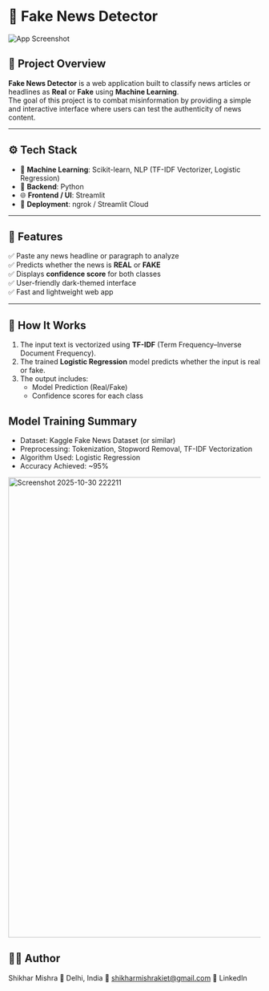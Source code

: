 # 📰 Fake News Detector

![App Screenshot](./5b58baae-90fe-41ac-9f24-4a7f168194a7.png)

## 📖 Project Overview

**Fake News Detector** is a web application built to classify news articles or headlines as **Real** or **Fake** using **Machine Learning**.  
The goal of this project is to combat misinformation by providing a simple and interactive interface where users can test the authenticity of news content.

---

## ⚙️ Tech Stack

- 🧠 **Machine Learning**: Scikit-learn, NLP (TF-IDF Vectorizer, Logistic Regression)
- 🐍 **Backend**: Python
- 🌐 **Frontend / UI**: Streamlit
- 🚀 **Deployment**: ngrok / Streamlit Cloud

---

## 🧩 Features

✅ Paste any news headline or paragraph to analyze  
✅ Predicts whether the news is **REAL** or **FAKE**  
✅ Displays **confidence score** for both classes  
✅ User-friendly dark-themed interface  
✅ Fast and lightweight web app

---

## 🧠 How It Works

1. The input text is vectorized using **TF-IDF** (Term Frequency–Inverse Document Frequency).  
2. The trained **Logistic Regression** model predicts whether the input is real or fake.  
3. The output includes:
   - Model Prediction (Real/Fake)
   - Confidence scores for each class



## Model Training Summary

* Dataset: Kaggle Fake News Dataset (or similar)
* Preprocessing: Tokenization, Stopword Removal, TF-IDF Vectorization
* Algorithm Used: Logistic Regression
* Accuracy Achieved: ~95%

<img width="1920" height="918" alt="Screenshot 2025-10-30 222211" src="https://github.com/user-attachments/assets/1cc1c4cc-e3cf-42e7-9920-3f85fd568e17" />

## 👨‍💻 Author

Shikhar Mishra
📍 Delhi, India
📧 shikharmishrakiet@gmail.com
🔗 LinkedIn

